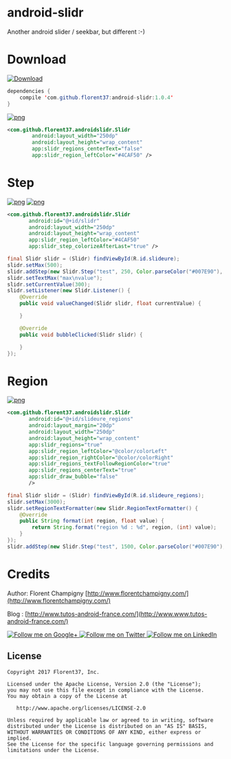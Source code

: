 # android-slidr

Another android slider / seekbar, but different :-) 

# Download

[ ![Download](https://api.bintray.com/packages/florent37/maven/android-slidr/images/download.svg) ](https://bintray.com/florent37/maven/android-slidr/_latestVersion)
```java
dependencies {
    compile 'com.github.florent37:android-slidr:1.0.4'
}
```

[![png](https://raw.githubusercontent.com/florent37/android-slidr/master/medias/slidr1.png)](https://github.com/florent37/android-slidr)

```xml
<com.github.florent37.androidslidr.Slidr
        android:layout_width="250dp"
        android:layout_height="wrap_content"
        app:slidr_regions_centerText="false"
        app:slidr_region_leftColor="#4CAF50" />
```

# Step

[![png](https://raw.githubusercontent.com/florent37/android-slidr/master/medias/slidr2_1.png)](https://github.com/florent37/android-slidr)
[![png](https://raw.githubusercontent.com/florent37/android-slidr/master/medias/slidr2_2.png)](https://github.com/florent37/android-slidr)

```xml
<com.github.florent37.androidslidr.Slidr
       android:id="@+id/slidr"
       android:layout_width="250dp"
       android:layout_height="wrap_content"
       app:slidr_region_leftColor="#4CAF50"
       app:slidr_step_colorizeAfterLast="true" />
```

```java
final Slidr slidr = (Slidr) findViewById(R.id.slideure);
slidr.setMax(500);
slidr.addStep(new Slidr.Step("test", 250, Color.parseColor("#007E90"), Color.RED));
slidr.setTextMax("max\nvalue");
slidr.setCurrentValue(300);
slidr.setListener(new Slidr.Listener() {
    @Override
    public void valueChanged(Slidr slidr, float currentValue) {

    }

    @Override
    public void bubbleClicked(Slidr slidr) {

    }
});
```

# Region

[![png](https://raw.githubusercontent.com/florent37/android-slidr/master/medias/slidr_region.png)](https://github.com/florent37/android-slidr)

```xml
<com.github.florent37.androidslidr.Slidr
       android:id="@+id/slideure_regions"
       android:layout_margin="20dp"
       android:layout_width="250dp"
       android:layout_height="wrap_content"
       app:slidr_regions="true"
       app:slidr_region_leftColor="@color/colorLeft"
       app:slidr_region_rightColor="@color/colorRight"
       app:slidr_regions_textFollowRegionColor="true"
       app:slidr_regions_centerText="true"
       app:slidr_draw_bubble="false"
       />
```

```java
final Slidr slidr = (Slidr) findViewById(R.id.slideure_regions);
slidr.setMax(3000);
slidr.setRegionTextFormatter(new Slidr.RegionTextFormatter() {
    @Override
    public String format(int region, float value) {
        return String.format("region %d : %d", region, (int) value);
    }
});
slidr.addStep(new Slidr.Step("test", 1500, Color.parseColor("#007E90"), Color.parseColor("#111111")));
```


# Credits

Author: Florent Champigny [http://www.florentchampigny.com/](http://www.florentchampigny.com/)

Blog : [http://www.tutos-android-france.com/](http://www.www.tutos-android-france.com/)

<a href="https://plus.google.com/+florentchampigny">
  <img alt="Follow me on Google+"
       src="https://raw.githubusercontent.com/florent37/DaVinci/master/mobile/src/main/res/drawable-hdpi/gplus.png" />
</a>
<a href="https://twitter.com/florent_champ">
  <img alt="Follow me on Twitter"
       src="https://raw.githubusercontent.com/florent37/DaVinci/master/mobile/src/main/res/drawable-hdpi/twitter.png" />
</a>
<a href="https://www.linkedin.com/in/florentchampigny">
  <img alt="Follow me on LinkedIn"
       src="https://raw.githubusercontent.com/florent37/DaVinci/master/mobile/src/main/res/drawable-hdpi/linkedin.png" />
</a>


License
--------

    Copyright 2017 Florent37, Inc.

    Licensed under the Apache License, Version 2.0 (the "License");
    you may not use this file except in compliance with the License.
    You may obtain a copy of the License at

       http://www.apache.org/licenses/LICENSE-2.0

    Unless required by applicable law or agreed to in writing, software
    distributed under the License is distributed on an "AS IS" BASIS,
    WITHOUT WARRANTIES OR CONDITIONS OF ANY KIND, either express or implied.
    See the License for the specific language governing permissions and
    limitations under the License.
